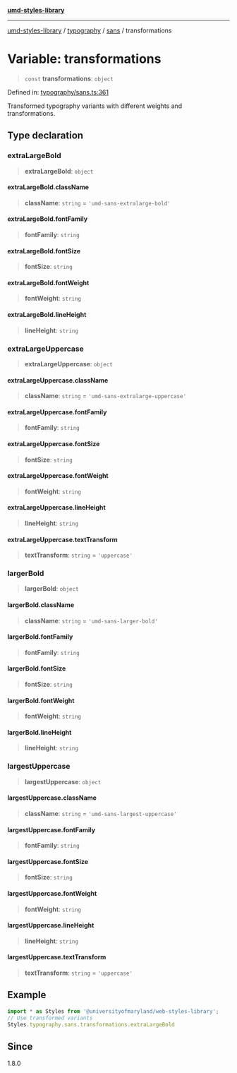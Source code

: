 [**umd-styles-library**](../../../../README.md)

***

[umd-styles-library](../../../../modules.md) / [typography](../../../README.md) / [sans](../README.md) / transformations

# Variable: transformations

> `const` **transformations**: `object`

Defined in: [typography/sans.ts:361](https://github.com/UMD-Digital/design-system/blob/2d95010ba8e3e1595ebab66599330577b600c5fb/packages/styles/source/typography/sans.ts#L361)

Transformed typography variants with different weights and transformations.

## Type declaration

### extraLargeBold

> **extraLargeBold**: `object`

#### extraLargeBold.className

> **className**: `string` = `'umd-sans-extralarge-bold'`

#### extraLargeBold.fontFamily

> **fontFamily**: `string`

#### extraLargeBold.fontSize

> **fontSize**: `string`

#### extraLargeBold.fontWeight

> **fontWeight**: `string`

#### extraLargeBold.lineHeight

> **lineHeight**: `string`

### extraLargeUppercase

> **extraLargeUppercase**: `object`

#### extraLargeUppercase.className

> **className**: `string` = `'umd-sans-extralarge-uppercase'`

#### extraLargeUppercase.fontFamily

> **fontFamily**: `string`

#### extraLargeUppercase.fontSize

> **fontSize**: `string`

#### extraLargeUppercase.fontWeight

> **fontWeight**: `string`

#### extraLargeUppercase.lineHeight

> **lineHeight**: `string`

#### extraLargeUppercase.textTransform

> **textTransform**: `string` = `'uppercase'`

### largerBold

> **largerBold**: `object`

#### largerBold.className

> **className**: `string` = `'umd-sans-larger-bold'`

#### largerBold.fontFamily

> **fontFamily**: `string`

#### largerBold.fontSize

> **fontSize**: `string`

#### largerBold.fontWeight

> **fontWeight**: `string`

#### largerBold.lineHeight

> **lineHeight**: `string`

### largestUppercase

> **largestUppercase**: `object`

#### largestUppercase.className

> **className**: `string` = `'umd-sans-largest-uppercase'`

#### largestUppercase.fontFamily

> **fontFamily**: `string`

#### largestUppercase.fontSize

> **fontSize**: `string`

#### largestUppercase.fontWeight

> **fontWeight**: `string`

#### largestUppercase.lineHeight

> **lineHeight**: `string`

#### largestUppercase.textTransform

> **textTransform**: `string` = `'uppercase'`

## Example

```typescript
import * as Styles from '@universityofmaryland/web-styles-library';
// Use transformed variants
Styles.typography.sans.transformations.extraLargeBold
```

## Since

1.8.0

